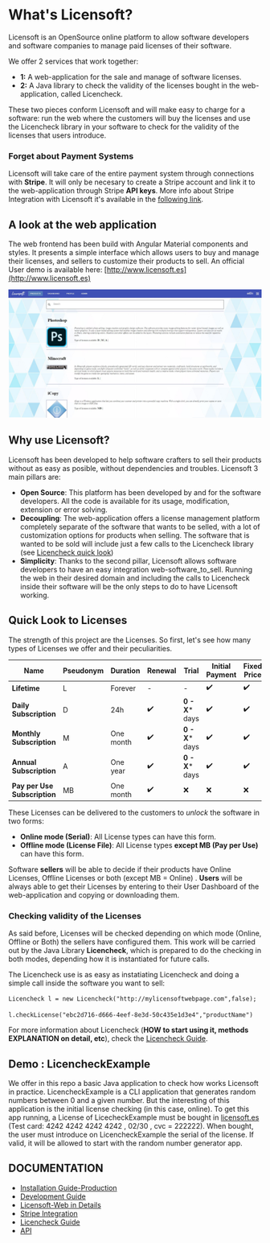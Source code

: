 
# What's Licensoft?
Licensoft is an OpenSource online platform to allow software developers and software companies to manage paid licenses of their software. 

We offer 2 services that work together:
- **1:** A web-application for the sale and manage of software licenses.
- **2:** A Java library to check the validity of the licenses bought in the web-application, called Licencheck.

These two pieces conform Licensoft and will make easy to charge for a software: run the web where the customers will buy the licenses and use the Licencheck library in your software to check for the validity of the licenses that users introduce.




### Forget about Payment Systems 
Licensoft will take care of the entire payment system through connections with **Stripe**. 
It will only be necesary to create a Stripe account and link it to the web-application through Stripe **API keys**.
More info about Stripe Integration with Licensoft it's available in the [following link](docs/StripeIntegration.md).



## A look at the web application<a name="look-web-application"></a>
The web frontend has been build with Angular Material components and styles. It presents a simple interface which allows users to buy and manage their licenses, and sellers to customize their products to sell.
An official User demo is available here: [http://www.licensoft.es](http://www.licensoft.es)

![Licensoft Front MainPage](docs/images/FrontPage.JPG)


## Why use Licensoft?
Licensoft has been developed to help software crafters to sell their products without as easy as posible, without dependencies and troubles. 
Licensoft 3 main pillars are:
 - **Open Source**: This platform has been developed by and for the software developers. All the code is available for its usage, modification, extension or error solving.
 - **Decoupling**: The web-application offers a license management platform completely separate of the software that wants to be selled, with a lot of customization options for products when selling. 
 The software that is wanted to be sold will include just a few calls to the Licencheck library (see [Licencheck quick look](#check-validity-licenses))
- **Simplicity**: Thanks to the second pillar, Licensoft allows software developers to have an easy integration web-software_to_sell. Running the web in their desired domain and including the calls to Licencheck inside their software will be the only steps to do to have Licensoft working.





## Quick Look to Licenses
The strength of this project are the Licenses. So first, let's see how many types of Licenses we offer and their peculiarities.

| Name | Pseudonym| Duration | Renewal | Trial | Initial Payment | Fixed Price | Online Mode | Offline Mode
| -- | --| --| --| -- | -- | -- | -- | --
| **Lifetime** | L | Forever|-| - | :heavy_check_mark: | :heavy_check_mark: | :heavy_check_mark: | :heavy_check_mark:
| **Daily Subscription** | D | 24h|:heavy_check_mark:|**0 - X*** days | :heavy_check_mark: | :heavy_check_mark:| :heavy_check_mark: | :heavy_check_mark:
| **Monthly Subscription** | M | One month|:heavy_check_mark:|**0 - X*** days |:heavy_check_mark:| :heavy_check_mark:| :heavy_check_mark: | :heavy_check_mark:
| **Annual Subscription** | A | One year|:heavy_check_mark:| **0 - X*** days| :heavy_check_mark:| :heavy_check_mark:| :heavy_check_mark: | :heavy_check_mark:
| **Pay per Use Subscription** | MB | One month |:heavy_check_mark:| :x:| :x: | :x:  | :heavy_check_mark: | :x:

These Licenses can be delivered to the customers to *unlock* the software in two forms:
- **Online mode (Serial)**: All License types can have this form.
- **Offline mode (License File)**: All License types **except MB (Pay per Use)** can have this form.

Software **sellers** will be able to decide if their products have Online Licenses, Offline Licenses or both (except MB = Online) .
**Users** will be always able to get their Licenses by entering to their User Dashboard of the web-application and copying or downloading them.

### Checking validity of the Licenses<a name="check-validity-licenses"></a>
As said before, Licenses will be checked depending on which mode (Online, Offline or Both) the sellers have configured them. This work will be carried out by the Java Library **Licencheck**, which is prepared to do the checking in both modes, depending how it is instantiated for future calls.

The Licencheck use is as easy as instatiating Licencheck and doing a simple call inside the software you want to sell:
```
Licencheck l = new Licencheck("http://mylicensoftwebpage.com",false);

l.checkLicense("ebc2d716-d666-4eef-8e3d-50c435e1d3e4","productName")
```


For more information about Licencheck (**HOW to start using it,  methods EXPLANATION on detail, etc**), check the  [Licencheck Guide](docs/LicencheckGuide.md).




## Demo : LicencheckExample
We offer in this repo a basic Java application to check how works Licensoft in practice. 
LicencheckExample is a CLI application that generates random numbers  between 0 and a given number. But the interesting of this application is the initial license checking (in this case, online). 
To get this app running, a License of LicecheckExample must be bought in [licensoft.es](http://licensoft.es) (Test card: 4242 4242 4242 4242 , 02/30 , cvc = 222222). 
 When bought, the user must introduce on LicencheckExample the serial of the license. If valid, it will be allowed to start with the random number generator app.


## DOCUMENTATION
* [Installation Guide-Production](docs/INSTALLATION_GUIDE.md)
* [Development Guide](docs/Development_Guide.md)
* [Licensoft-Web in Details](docs/LicensoftDetailed.md)
* [Stripe Integration](docs/StripeIntegration.md)
* [Licencheck Guide](docs/LicencheckGuide.md)
* [API](http://licensoft.es/swagger-ui.html)

